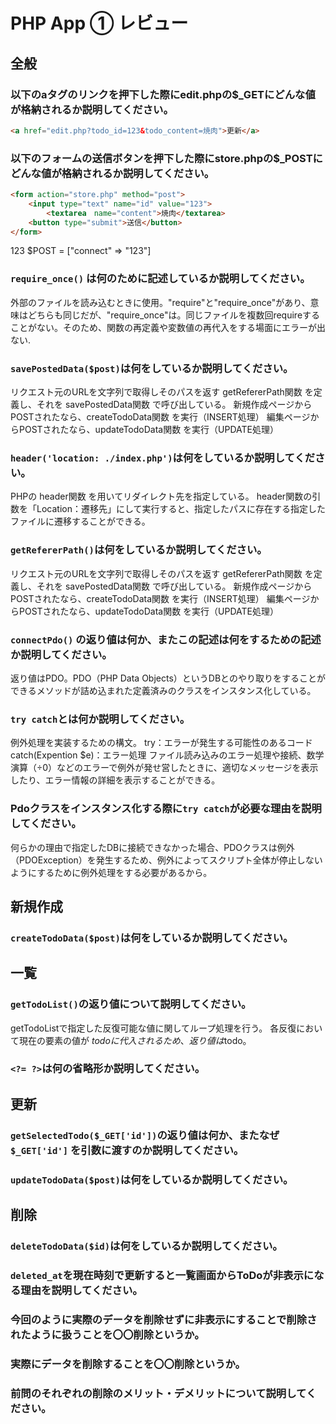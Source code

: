 # PHP App ① レビュー

## 全般

### 以下のaタグのリンクを押下した際にedit.phpの$_GETにどんな値が格納されるか説明してください。

```html
<a href="edit.php?todo_id=123&todo_content=焼肉">更新</a>
```

### 以下のフォームの送信ボタンを押下した際にstore.phpの$_POSTにどんな値が格納されるか説明してください。

```html
<form action="store.php" method="post">
    <input type="text" name="id" value="123">
		<textarea　name="content">焼肉</textarea>
    <button type="submit">送信</button>
</form>
```
123 $POST = ["connect" => "123"]

### `require_once()` は何のために記述しているか説明してください。
外部のファイルを読み込むときに使用。"require"と"require_once"があり、意味はどちらも同じだが、"require_once"は。同じファイルを複数回requireすることがない。そのため、関数の再定義や変数値の再代入をする場面にエラーが出ない.

### `savePostedData($post)`は何をしているか説明してください。
リクエスト元のURLを文字列で取得しそのパスを返す getRefererPath関数 を定義し、それを savePostedData関数 で呼び出している。
新規作成ページからPOSTされたなら、createTodoData関数 を実行（INSERT処理）
編集ページからPOSTされたなら、updateTodoData関数 を実行（UPDATE処理）

### `header('location: ./index.php')`は何をしているか説明してください。
PHPの header関数 を用いてリダイレクト先を指定している。
header関数の引数を「Location：遷移先」にして実行すると、指定したパスに存在する指定したファイルに遷移することができる。

### `getRefererPath()`は何をしているか説明してください。
リクエスト元のURLを文字列で取得しそのパスを返す getRefererPath関数 を定義し、それを savePostedData関数 で呼び出している。
新規作成ページからPOSTされたなら、createTodoData関数 を実行（INSERT処理）
編集ページからPOSTされたなら、updateTodoData関数 を実行（UPDATE処理）

### `connectPdo()` の返り値は何か、またこの記述は何をするための記述か説明してください。
返り値はPDO。PDO（PHP Data Objects）というDBとのやり取りをすることができるメソッドが詰め込まれた定義済みのクラスをインスタンス化している。

### `try catch`とは何か説明してください。
例外処理を実装するための構文。
try：エラーが発生する可能性のあるコード
catch(Expention $e)：エラー処理
ファイル読み込みのエラー処理や接続、数学演算（÷0）などのエラーで例外が発せ営したときに、適切なメッセージを表示したり、エラー情報の詳細を表示することができる。

### Pdoクラスをインスタンス化する際に`try catch`が必要な理由を説明してください。
何らかの理由で指定したDBに接続できなかった場合、PDOクラスは例外（PDOException）を発生するため、例外によってスクリプト全体が停止しないようにするために例外処理をする必要があるから。

## 新規作成

### `createTodoData($post)`は何をしているか説明してください。

## 一覧

### `getTodoList()`の返り値について説明してください。
getTodoListで指定した反復可能な値に関してループ処理を行う。
各反復において現在の要素の値が $todoに代入されるため、返り値は$todo。

### `<?= ?>`は何の省略形か説明してください。
<?php echo ?>

## 更新

### `getSelectedTodo($_GET['id'])`の返り値は何か、またなぜ`$_GET['id']` を引数に渡すのか説明してください。

### `updateTodoData($post)`は何をしているか説明してください。

## 削除

### `deleteTodoData($id)`は何をしているか説明してください。

### `deleted_at`を現在時刻で更新すると一覧画面からToDoが非表示になる理由を説明してください。

### 今回のように実際のデータを削除せずに非表示にすることで削除されたように扱うことを〇〇削除というか。

### 実際にデータを削除することを〇〇削除というか。

### 前問のそれぞれの削除のメリット・デメリットについて説明してください。
